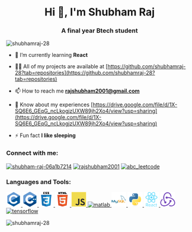 <h1 align="center">Hi 👋, I'm Shubham Raj</h1>
<h3 align="center">A final year Btech student</h3>

<p align="left"> <img src="https://komarev.com/ghpvc/?username=shubhamraj-28&label=Profile%20views&color=0e75b6&style=flat" alt="shubhamraj-28" /> </p>

- 🌱 I’m currently learning **React**

- 👨‍💻 All of my projects are available at [https://github.com/shubhamraj-28?tab=repositories](https://github.com/shubhamraj-28?tab=repositories)

- 📫 How to reach me **rajshubham2001@gmail.com**

- 📄 Know about my experiences [https://drive.google.com/file/d/1X-SQ6E6_GEqG_ncLkogjzUXW89jh2Xo4/view?usp=sharing](https://drive.google.com/file/d/1X-SQ6E6_GEqG_ncLkogjzUXW89jh2Xo4/view?usp=sharing)

- ⚡ Fun fact **I like sleeping**

<h3 align="left">Connect with me:</h3>
<p align="left">
<a href="https://linkedin.com/in/shubham-raj-06a1b7214" target="blank"><img align="center" src="https://raw.githubusercontent.com/rahuldkjain/github-profile-readme-generator/master/src/images/icons/Social/linked-in-alt.svg" alt="shubham-raj-06a1b7214" height="30" width="40" /></a>
<a href="https://codeforces.com/profile/rajshubham2001" target="blank"><img align="center" src="https://raw.githubusercontent.com/rahuldkjain/github-profile-readme-generator/master/src/images/icons/Social/codeforces.svg" alt="rajshubham2001" height="30" width="40" /></a>
<a href="https://www.leetcode.com/abc_leetcode" target="blank"><img align="center" src="https://raw.githubusercontent.com/rahuldkjain/github-profile-readme-generator/master/src/images/icons/Social/leet-code.svg" alt="abc_leetcode" height="30" width="40" /></a>
</p>

<h3 align="left">Languages and Tools:</h3>
<p align="left"> <a href="https://www.cprogramming.com/" target="_blank" rel="noreferrer"> <img src="https://raw.githubusercontent.com/devicons/devicon/master/icons/c/c-original.svg" alt="c" width="40" height="40"/> </a> <a href="https://www.w3schools.com/cpp/" target="_blank" rel="noreferrer"> <img src="https://raw.githubusercontent.com/devicons/devicon/master/icons/cplusplus/cplusplus-original.svg" alt="cplusplus" width="40" height="40"/> </a> <a href="https://www.w3schools.com/css/" target="_blank" rel="noreferrer"> <img src="https://raw.githubusercontent.com/devicons/devicon/master/icons/css3/css3-original-wordmark.svg" alt="css3" width="40" height="40"/> </a> <a href="https://www.w3.org/html/" target="_blank" rel="noreferrer"> <img src="https://raw.githubusercontent.com/devicons/devicon/master/icons/html5/html5-original-wordmark.svg" alt="html5" width="40" height="40"/> </a> <a href="https://developer.mozilla.org/en-US/docs/Web/JavaScript" target="_blank" rel="noreferrer"> <img src="https://raw.githubusercontent.com/devicons/devicon/master/icons/javascript/javascript-original.svg" alt="javascript" width="40" height="40"/> </a> <a href="https://www.mathworks.com/" target="_blank" rel="noreferrer"> <img src="https://upload.wikimedia.org/wikipedia/commons/2/21/Matlab_Logo.png" alt="matlab" width="40" height="40"/> </a> <a href="https://www.mysql.com/" target="_blank" rel="noreferrer"> <img src="https://raw.githubusercontent.com/devicons/devicon/master/icons/mysql/mysql-original-wordmark.svg" alt="mysql" width="40" height="40"/> </a> <a href="https://www.python.org" target="_blank" rel="noreferrer"> <img src="https://raw.githubusercontent.com/devicons/devicon/master/icons/python/python-original.svg" alt="python" width="40" height="40"/> </a> <a href="https://reactjs.org/" target="_blank" rel="noreferrer"> <img src="https://raw.githubusercontent.com/devicons/devicon/master/icons/react/react-original-wordmark.svg" alt="react" width="40" height="40"/> </a> <a href="https://redux.js.org" target="_blank" rel="noreferrer"> <img src="https://raw.githubusercontent.com/devicons/devicon/master/icons/redux/redux-original.svg" alt="redux" width="40" height="40"/> </a> <a href="https://www.tensorflow.org" target="_blank" rel="noreferrer"> <img src="https://www.vectorlogo.zone/logos/tensorflow/tensorflow-icon.svg" alt="tensorflow" width="40" height="40"/> </a> </p>

<p><img align="center" src="https://github-readme-stats.vercel.app/api/top-langs?username=shubhamraj-28&show_icons=true&locale=en&layout=compact" alt="shubhamraj-28" /></p>
